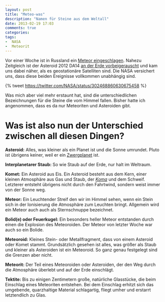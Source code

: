 ```yaml
---
layout: post
title: "Meteo-was"
description: "Namen für Steine aus dem Weltall"
date: 2013-02-19 17:03
comments: true
categories:
tags:
-  NASA
-  Meteorit
---
```


Vor einer Woche ist in Russland ein [Meteor eingeschlagen](http://www.bbc.co.uk/news/world-europe-21468116). Nahezu Zeitgleich ist der Asteroid 2012 DA14 [an der Erde vorbeigerauscht](http://www.bbc.co.uk/news/science-environment-21442863) und kam uns dabei näher, als es geostationäre Satelliten sind. Die NASA versichert uns, dass diese beiden Ereignisse vollkommen unabhängig sind.

{% tweet https://twitter.com/NASA/status/302468860630675458 %}

Was mich aber viel mehr erstaunt hat, sind die unterschiedlichen Bezeichnungen für die Steine die vom Himmel fallen. Bisher hatte ich angenommen, dass es da nur Meteoriten und Asteroiden gibt.

# Was ist also nun der Unterschied zwischen all diesen Dingen?

**Asteroid:** Alles, was kleiner als ein Planet ist und die Sonne umrundet. Pluto ist übrigens keiner, weil er ein [Zwergplanet](https://de.wikipedia.org/wiki/Zwergplanet) ist.

**Interplanetarer Staub:** So wie Staub auf der Erde, nur halt im Weltraum.

**Komet:** Ein Asteroid aus Eis. Ein Asteroid besteht aus dem Kern, einer kleinen Atmosphäre aus Gas und Staub, der [*Koma*](https://de.wikipedia.org/wiki/Komet#Koma) und dem Schweif. Letzterer entsteht übrigens nicht durch den Fahrtwind, sondern weist immer von der Sonne weg.

**Meteor:** Ein Leuchtender Streif den wir im Himmel sehen, wenn ein Stein sich in der Ionisierung die Atmosphäre zum Leuchten bringt. Allgemein wird ein Meteor auch auch als Sternschnuppe bezeichnet.

**Bolid(e) oder Feuerkugel:** Ein besonders heller Meteor entstanden durch einen die Explosion des Meteoroiden. Der Meteor von letzter Woche war auch so ein Bolide.

**Meteoroid:** Kleines Stein- oder Metallfragment, dass von einem Asteroid oder Komet stammt. Grundsätzlich gesehen ist alles, was größer als Staub und kleiner als Asteroiden ist ein Meteoroid. So ganz genau festgelegt sind die Grenzen aber nicht.

**Meteorit:** Der Teil eines Meteoroiden oder Asteroiden, der den Weg durch die Atmosphäre überlebt und auf der Erde einschlägt.

**Tektite:** Bis zu einigen Zentimetern große, natürliche Glasstücke, die beim Einschlag eines Meteoriten entstehen. Bei dem Einschlag erhitzt sich das umgebende, quarzhaltige Material schlagartig, fliegt umher und erstarrt letztendlich zu Glas.

